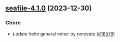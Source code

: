

## [seafile-4.1.0](https://github.com/truecharts/charts/compare/seafile-4.0.3...seafile-4.1.0) (2023-12-30)

### Chore

- update helm general minor by renovate ([#16579](https://github.com/truecharts/charts/issues/16579))
  
  